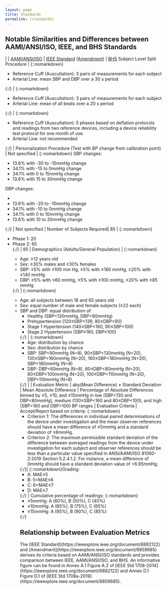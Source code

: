 ```yaml
---
layout: page
title: Standards
permalink: /standards/
---
```


<script src="https://cdn.mathjax.org/mathjax/latest/MathJax.js?config=TeX-AMS-MML_HTMLorMML" type="text/javascript"></script>


<h2> Notable Similarities and Differences between AAMI/ANSI/ISO, IEEE, and BHS Standards </h2>

| | [AAMI/ANSI/ISO](https://webstore.ansi.org/standards/aami/ansiaamiiso810602019) | [IEEE Standard](https://ieeexplore.ieee.org/document/6882122) ([Amendment](https://ieeexplore.ieee.org/document/8859685)) | [BHS](https://doi.org/10.1097/00004872-199007000-00004)
Subject Level Split Procedure | {::nomarkdown} <ul><li> Reference Cuff (Auscultation): 3 pairs of measurements for each subject</li><li> Arterial Line: mean SBP and DBP over a 30 s period </li></ul>{:/} | {::nomarkdown} <ul><li> Reference Cuff (Auscultation): 3 pairs of measurements for each subject</li><li> Arterial Line: mean of all beats over a 20 s period </li></ul>{:/} | {::nomarkdown} <ul><li> Reference Cuff (Auscultation): 5 phases based on deflation protocols and readings from two reference devices, including a device reliability test protocol for one month of use. </li><li> Arterial Line: not recommended </li></ul>{:/}
| Personalization Procedure (Test with BP change from calibration point) | Not specified | {::nomarkdown} SBP changes: <ul><li> 13.6% with -30 to -15mmHg change </li><li> 34.1% with -15 to 0mmHg change </li><li> 34.1% with 0 to 15mmHg change </li><li> 13.6% with 15 to 30mmHg change </li></ul> DBP changes: <ul><li><li> 13.6% with -20 to -10mmHg change </li><li> 34.1% with -10 to 0mmHg change </li><li> 34.1% with 0 to 10mmHg change </li><li> 13.6% with 10 to 20mmHg change </li></ul> {:/} | Not specified
| Number of Subjects Required| 85 | {::nomarkdown} <ul><li> Phase 1: 20 </li><li> Phase 2: 65 </li>{:/} | 85
| Demographics (Adults/General Population) | {::nomarkdown} <ul><li>Age: ≥12 years old</li><li> Sex: ≥30% males and ≥30% females </li><li> SBP: ≥5% with ≤100 mm Hg, ≥5% with ≥160 mmHg, ≥20% with ≥140 mmHg </li><li> DBP: ≥5% with ≤60 mmHg, ≥5% with ≥100 mmHg, ≥20% with ≥85 mmHg </li></ul>{:/} | {::nomarkdown}<ul><li>Age: all subjects between 18 and 65 years old </li><li> Sex: equal number of male and female subjects (≥22 each) </li><li> SBP and DBP: equal distribution of <ul><li> Healthy (SBP&lt;120mmHg, DBP&lt;80mmHg) </li><li>Prehypertension (120≤SBP&lt;139, 80≤DBP&lt;90)</li><li> Stage 1 Hypertension (140≤SBP&lt;160, 90≤SBP&lt;100) </li><li> Stage 2 Hypertension (SBP≥160, DBP≥100)</li></ul> {:/} | {::nomarkdown} <ul> <li> Age: distribution by chance </li><li>Sex: distribution by chance</li><li>SBP: SBP&lt;90mmHg (N=8), 90≤SBP&lt;130mmHg (N=20), 130≤SBP&lt;160mmHg (N=20), 160≤SBP&lt;180mmHg (N=20), SBP&gt;180mmHg (N=8)</li><li> DBP: DBP&lt;60mmHg (N=8), 60≤DBP&lt;80mmHg (N=20), 80≤DBP&lt;100mmHg (N=20), 100≤DBP&lt;110mmHg (N=20), DBP&gt;110mmHg (N=8)</li></ul> {:/} |
| Evaluation Metric | abs(Mean Difference) ± Standard Deviation | Mean Absolute Difference | Percentage of Absolute Differences binned by ≤5, ≤10, and ≤15mmHg in low (SBP&lt;130 and DBP&lt;80mmHg), medium (130≤SBP&lt;160 and 80≤DBP&lt;100), and high (SBP&gt;160 and DBP&gt;100) BP ranges
| Evaluation Criteria | Accept/Reject based on criteria: {::nomarkdown}<ul><li>Criterion 1: The differences in individual paired determinations of the device under investigation and the mean observer references should have a mean difference of ≤5mmHg and a standard deviation of ≤8mmHg. </li><li>Criterion 2: The maximum permissible standard deviation of the difference between averaged readings from the device under investigation for each subject and observer references should be less than a particular value specified in ANSI/AAMI/ISO 81060-2:2019 Section 5.2.4.1.2. For instance, a mean difference of 0mmHg should have a standard deviation value of <6.95mmHg. </li></ul>{:/}| {::nomarkdown}Grading: <ul><li>A: MAE≤5</li><li>B: 5&lt;MAE≤6</li><li>C: 6&lt;MAE≤7</li><li>D: MAE≥7</li></ul>{:/} | Cumulative percentage of readings: {::nomarkdown} <ul><li>≤5mmHg: A (60%), B (50%), C (40%)</li><li>≤10mmHg: A (85%), B (75%), C (65%) </li><li>≤15mmHg: A (95%), B (90%), C (85%)</li></ul> {:/}

<h2> Relationship between Evaluation Metrics </h2>
The [IEEE Standard](https://ieeexplore.ieee.org/document/6882122) and [Amendment](https://ieeexplore.ieee.org/document/8859685) derives its criteria based on AAMI/ANSI/ISO standards and provides comparison between IEEE, AAMI/ANSI/ISO, and BHS. An informative figure can be found in Annex A.1 Figure A.2 of [IEEE Std 1708-2014](https://ieeexplore.ieee.org/document/6882122) and Annex D.1 Figure D.1 of [IEEE Std 1708a-2019](https://ieeexplore.ieee.org/document/8859685).